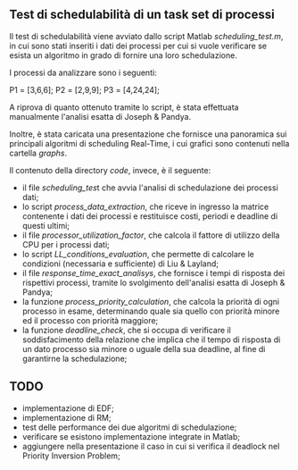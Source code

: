 ##  Test di schedulabilità di un task set di processi

Il test di schedulabilità viene avviato dallo script Matlab *scheduling_test.m*, in cui sono stati inseriti i dati dei processi per cui si vuole verificare se esista un algoritmo in grado di fornire una loro schedulazione.



I processi da analizzare sono i seguenti:

P1 = [3,6,6];
P2 = [2,9,9];
P3 = [4,24,24];

A riprova di quanto ottenuto tramite lo script, è stata effettuata manualmente l'analisi esatta di Joseph & Pandya.

Inoltre, è stata caricata una presentazione che fornisce una panoramica sui principali algoritmi di scheduling Real-Time, i cui grafici sono contenuti nella cartella *graphs*.



Il contenuto della directory *code*, invece, è il seguente:

- il file *scheduling_tes*t che avvia l'analisi di schedulazione dei processi dati;
- lo script *process_data_extraction*, che riceve in ingresso la matrice contenente i dati dei processi e restituisce costi, periodi e deadline di questi ultimi;
- il file *processor_utilization_factor*, che calcola il fattore di utilizzo della CPU per i processi dati;
- lo script *LL_conditions_evaluation*, che permette di calcolare le condizioni (necessaria e sufficiente) di Liu & Layland;
- il file *response_time_exact_analisys*, che fornisce i tempi di risposta dei rispettivi processi, tramite lo svolgimento dell'analisi esatta di Joseph & Pandya;
- la funzione *process_priority_calculation*, che calcola la priorità di ogni processo in esame, determinando quale sia quello con priorità minore ed il processo con priorità maggiore;
-  la funzione *deadline_check*, che si occupa di verificare il soddisfacimento della relazione che implica che il tempo di risposta di un dato processo sia minore o uguale della sua deadline, al fine di garantirne la schedulazione;



## TODO

- implementazione di EDF;
- implementazione di RM;
- test delle performance dei due algoritmi di schedulazione;
- verificare se esistono implementazione integrate in Matlab;
- aggiungere nella presentazione il caso in cui si verifica il deadlock nel Priority Inversion Problem;

